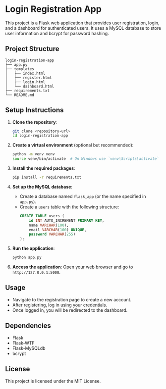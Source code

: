 # Login Registration App

This project is a Flask web application that provides user registration, login, and a dashboard for authenticated users. It uses a MySQL database to store user information and bcrypt for password hashing.

## Project Structure

```
login-registration-app
├── app.py
├── templates
│   ├── index.html
│   ├── register.html
│   ├── login.html
│   └── dashboard.html
├── requirements.txt
└── README.md
```

## Setup Instructions

1. **Clone the repository**:
   ```bash
   git clone <repository-url>
   cd login-registration-app
   ```

2. **Create a virtual environment** (optional but recommended):
   ```bash
   python -m venv venv
   source venv/bin/activate  # On Windows use `venv\Scripts\activate`
   ```

3. **Install the required packages**:
   ```bash
   pip install -r requirements.txt
   ```

4. **Set up the MySQL database**:
   - Create a database named `flask_app` (or the name specified in `app.py`).
   - Create a `users` table with the following structure:
     ```sql
     CREATE TABLE users (
         id INT AUTO_INCREMENT PRIMARY KEY,
         name VARCHAR(100),
         email VARCHAR(100) UNIQUE,
         password VARCHAR(255)
     );
     ```

5. **Run the application**:
   ```bash
   python app.py
   ```

6. **Access the application**:
   Open your web browser and go to `http://127.0.0.1:5000`.

## Usage

- Navigate to the registration page to create a new account.
- After registering, log in using your credentials.
- Once logged in, you will be redirected to the dashboard.

## Dependencies

- Flask
- Flask-WTF
- Flask-MySQLdb
- bcrypt

## License

This project is licensed under the MIT License.